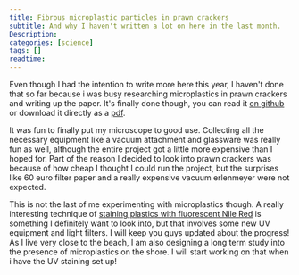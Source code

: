 ```yaml
---
title: Fibrous microplastic particles in prawn crackers
subtitle: And why I haven't written a lot on here in the last month.
Description:
categories: [science]
tags: []
readtime: 
---
```


Even though I had the intention to write more here this year, I haven't done that so far because i was busy researching microplastics in prawn crackers and writing up the paper. It's finally done though, you can read it [on github](https://github.com/PrinsFrank/PrinsFrank.nl/blob/master/papers/2020-02-08-fibrous-microplastic-particles-in-prawn-crackers.pdf) or download it directly as a [pdf](https://github.com/PrinsFrank/PrinsFrank.nl/raw/master/papers/2020-02-08-fibrous-microplastic-particles-in-prawn-crackers.pdf
).

It was fun to finally put my microscope to good use. Collecting all the necessary equipment like a vacuum attachment and glassware was really fun as well, although the entire project got a little more expensive than I hoped for. Part of the reason I decided to look into prawn crackers was because of how cheap I thought I could run the project, but the surprises like 60 euro filter paper and a really expensive vacuum erlenmeyer were not expected.

This is not the last of me experimenting with microplastics though. A really interesting technique of [staining plastics with fluorescent Nile Red](https://pearl.plymouth.ac.uk/bitstream/handle/10026.1/10621/Lost%2C%20but%20found%20with%20Nile%20red.pdf) is something I definitely want to look into, but that involves some new UV equipment and light filters. I will keep you guys updated about the progress! As I live very close to the beach, I am also designing a long term study into the presence of microplastics on the shore. I will start working on that when i have the UV staining set up!
